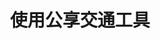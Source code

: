 ---
title: 使用公享交通工具
subtag: 在台灣較大型的城市, 共享的交通選擇越來越多。 大多數都是電動的，是方便也乾淨的移動方式。
shortName: shared transport
thumbnail: { 
    src: "./src/_includes/img/actions/shared-scooter.jpg", 
    alt: "iRent，Wemo和Goshare踏板車停在台北的人行道上。",
    caption: "iRent，Wemo和Goshare是台灣各地城市的電動共享踏板車服務。"
}
contributors:
    - 
        - display: "Fershad"
        - twitter: "@fershad"
        - github: "fishintaiwan"
---
